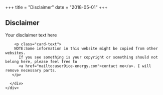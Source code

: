 +++
title = "Disclaimer"
date = "2018-05-01"
+++

<div class="container">
  <div class="row">
    <div class="card">
      <div class="card-block">
        <h2 class="card-title">Disclaimer</h2>
      </div>
      <div class="card-block">
        <p class="card-text">
          Your disclaimer text here
        </p>

        <p class="card-text">
        NOTE:Some information in this website might be copied from other websites.
          If you see something is your copyright or something should not belong here, please feel free to
          <a href="mailto:user9ice-energy.com">contact me</a>. I will remove necessary parts.
       </p>

      </div>
    </div>
  </div>
</div>
